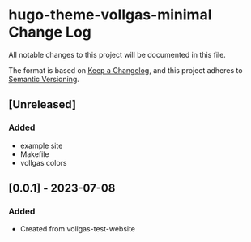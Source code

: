 # hugo-theme-vollgas-minimal Change Log

All notable changes to this project will be documented in this file.

The format is based on [Keep a Changelog](https://keepachangelog.com/en/1.1.0/),
and this project adheres to [Semantic Versioning](https://semver.org/spec/v2.0.0.html).

## [Unreleased]

### Added

- example site
- Makefile
- vollgas colors

## [0.0.1] - 2023-07-08

### Added

- Created from vollgas-test-website

